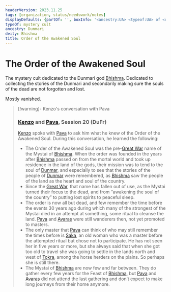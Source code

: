 ```yaml
---
headerVersion: 2023.11.25
tags: [organization, status/needswork/notes]
displayDefaults: {partOf: '', boxInfo: '<ancestry:UA> <typeof:UA> of <deity:UA>'}
typeOf: mystery cult
ancestry: Dunmari
deity: Bhishma
title: Order of the Awakened Soul
---
```

# The Order of the Awakened Soul

The mystery cult dedicated to the Dunmari god [Bhishma](<../../cosmology/gods/incorporeal-gods/dunmari-pantheon/bhishma.md>). Dedicated to collecting the stories of the Dunmari and secondarily making sure the souls of the dead are not forgotten and lost. 

Mostly vanished. 

> [!warning]- Kenzo's conversation with Pava 
> 
> ### [Kenzo](<../../people/pcs/dunmar-fellowship/kenzo.md>) and [Pava](<../../people/dunmari/pava.md>), Session 20 (DuFr)
> 
> [Kenzo](<../../people/pcs/dunmar-fellowship/kenzo.md>) spoke with [Pava](<../../people/dunmari/pava.md>) to ask him what he knew of the Order of the Awakened Soul. During this conversation, he learned the following:
> 
> - The Order of the Awakened Soul was the pre-[Great War](<../../events/1500s/great-war.md>) name of the Mystai of [Bhishma](<../../cosmology/gods/incorporeal-gods/dunmari-pantheon/bhishma.md>). When the order was founded in the years after [Bhishma](<../../cosmology/gods/incorporeal-gods/dunmari-pantheon/bhishma.md>) passed on from the mortal world and took up residence in the land of the gods, their mission was to tend to the soul of [Dunmar](<../../gazetteer/greater-dunmar/realms/dunmar/dunmar.md>), and especially to see that the stories of the people of [Dunmar](<../../gazetteer/greater-dunmar/realms/dunmar/dunmar.md>) were remembered, as [Bhishma](<../../cosmology/gods/incorporeal-gods/dunmari-pantheon/bhishma.md>) saw the people of the land as the heart and soul of the country. 
> - Since the [Great War](<../../events/1500s/great-war.md>), that name has fallen out of use, as the Mystai turned their focus to the dead, and from “awakening the soul of the country” to putting lost spirits to peaceful sleep.
> - The order is now all but dead, and few remember the time before the events 30 years ago during which many of the strongest of the Mystai died in an attempt at something, some ritual to cleanse the land. [Pava](<../../people/dunmari/pava.md>) and [Avaras](<../../people/dunmari/avaras.md>) were still wanderers then, not yet promoted to masters.
> - The only master that [Pava](<../../people/dunmari/pava.md>) can think of who may still remember the times before is [Saka](<../../people/dunmari/saka.md>), an old woman who was a master before the attempted ritual but chose not to participate. He has not seen her in five years or more, but she always said that when she got too old to travel she was going to settle in the lands north and west of [Tokra](<../../gazetteer/greater-dunmar/realms/dunmar/central-dunmar/tokra/tokra.md>), among the horse herders on the plains. So perhaps she is still there.
> - The Mystai of [Bhishma](<../../cosmology/gods/incorporeal-gods/dunmari-pantheon/bhishma.md>) are now few and far between. They do gather every few years for the Feast of [Bhishma](<../../cosmology/gods/incorporeal-gods/dunmari-pantheon/bhishma.md>), but [Pava](<../../people/dunmari/pava.md>) and [Avaras](<../../people/dunmari/avaras.md>) did not attend the last gathering and don’t expect to make long journeys from their home anymore.




